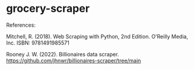 # grocery-scraper

References:

Mitchell, R. (2018). Web Scraping with Python, 2nd Edition. O'Reilly Media, Inc. ISBN: 9781491985571

Rooney J. W. (2022). Billionaires data scraper. https://github.com/jhnwr/billionaires-scraper/tree/main

